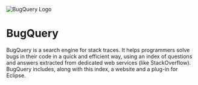 ![BugQuery Logo](https://s12.postimg.org/6why9u6h9/logo.png)
# BugQuery
BugQuery is a search engine for stack traces. It helps programmers solve bugs in their code in a quick and efficient way, using an index of questions and answers extracted from dedicated web services (like StackOverflow). BugQuery includes, along with this index, a website and a plug-in for Eclipse.

